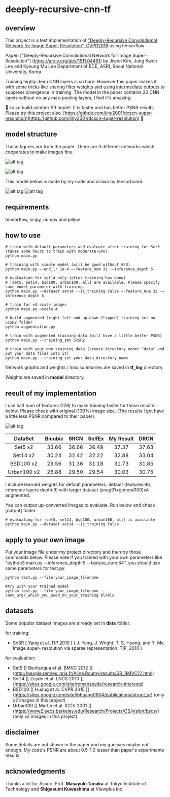# deeply-recursive-cnn-tf

## overview
This project is a test implementation of ["Deeply-Recursive Convolutional Network for Image Super-Resolution", CVPR2016](http://www.cv-foundation.org/openaccess/content_cvpr_2016/papers/Kim_Deeply-Recursive_Convolutional_Network_CVPR_2016_paper.pdf) using tensorflow


Paper: ["Deeply-Recursive Convolutional Network for Image Super-Resolution"] (https://arxiv.org/abs/1511.04491) by Jiwon Kim, Jung Kwon Lee and Kyoung Mu Lee Department of ECE, ASRI, Seoul National University, Korea


Training highly deep CNN layers is so hard. However this paper makes it with some tricks like sharing filter weights and using intermediate outputs to suppress divergence in training. The model in the paper contains 20 CNN layers without no any max-pooling layers, I feel it's amazing.


&#x1F534; I also build another SR model. It is faster and has better PSNR results. Please try this project also. [https://github.com/jiny2001/dcscn-super-resolution](https://github.com/jiny2001/dcscn-super-resolution) &#x1F534;

## model structure

Those figures are from the paper. There are 3 different networks which cooperates to make images fine.

![alt tag](https://raw.githubusercontent.com/jiny2001/deeply-recursive-cnn-tf/master/documents/figure1.png)

![alt tag](https://raw.githubusercontent.com/jiny2001/deeply-recursive-cnn-tf/master/documents/figure3.png)

This model below is made by my code and drawn by tensorboard.

![alt tag](https://raw.githubusercontent.com/jiny2001/deeply-recursive-cnn-tf/master/documents/model.png)
![alt tag](https://raw.githubusercontent.com/jiny2001/deeply-recursive-cnn-tf/master/documents/network_graph2.png)


## requirements

tensorflow, scipy, numpy and pillow


## how to use

```
# train with default parameters and evaluate after training for Set5 (takes some hours to train with moderate-GPU)
python main.py

# training with simple model (will be good without GPU)
python main.py —-end_lr 1e-4 —-feature_num 32 -—inference_depth 5

# evaluation for set14 only (after training has done)
# [set5, set14, bsd100, urban100, all] are available. Please specify same model parameter with training.
python main.py -—dataset set14 --is_training False —-feature_num 32 -—inference_depth 5

# train for x4 scale images
python main.py —scale 4
```

```
# build augmented (right-left and up-down flipped) training set on SCSR2 folder
python augmentation.py

# train with augmented training data (will have a little better PSNR)
python main.py --training_set ScSR2

# train with your own training data (create directory under "data" and put your data files into it)
python main.py --training_set your_data_directory_name
```


Network graphs and weights / loss summaries are saved in **tf_log** directory.

Weights are saved in **model** directory.


## result of my implementation

I use half num of features (128) to make training faster for those results below. Please check with original (100%) image size. (The results I got have a little less PSNR compared to their paper).

![alt tag](https://raw.githubusercontent.com/jiny2001/deeply-recursive-cnn-tf/master/documents/comp.png)

| DataSet | Bicubic | SRCN | SelfEx | My Result | DRCN |
|:-------:|:-------:|:----:|:----:|:----:|:----:|
|Set5 x2|33.66|36.66|36.49|37.37|37.63|
|Set14 x2|30.24|32.42|32.22|32.88|33.04|
|BSD100 x2|29.56|31.36|31.18|31.73|31.85|
|Urban100 x2|26.88|29.50|29.54|30.03|30.75|

I include learned weights for default parameters.
default (features:96, inference layers depth:9) with larger dataset (ynag91+general100)x4 augmented.

You can output up-converted images to evaluate. Run below and check [output] folder.

```
# evaluating for [set5, set14, bsd100, urban100, all] is available
python main.py -—dataset set14 --is_training False
```

## apply to your own image

Put your image file under my project directory and then try those commands below.
Please note if you trained with your own parameters like "python3 main.py --inference_depth 5 --feature_num 64", you should use same parameters for test.py.

```
python test.py --file your_image_filename

#try with your trained model
python test.py --file your_image_filename --same_args_which_you_used_on_your_training blabla
```

## datasets

Some popular dataset images are already set in **data** folder.

for training:
+ ScSR [[ Yang et al. TIP 2010 ]](http://www.ifp.illinois.edu/%7Ejyang29/ScSR.htm)
( J. Yang, J. Wright, T. S. Huang, and Y. Ma. Image super- resolution via sparse representation. TIP, 2010 )

for evaluation:
+ Set5 [[ Bevilacqua et al. BMVC 2012 ]] (http://people.rennes.inria.fr/Aline.Roumy/results/SR_BMVC12.html)
+ Set14 [[ Zeyde et al. LNCS 2010 ]] (https://sites.google.com/site/romanzeyde/research-interests)
+ BSD100 [[ Huang et al. CVPR 2015 ]] (https://sites.google.com/site/jbhuang0604/publications/struct_sr) (only x2 images in this project)
+ Urban100 [[ Martin et al. ICCV 2001 ]] (https://www2.eecs.berkeley.edu/Research/Projects/CS/vision/bsds/) (only x2 images in this project)


## disclaimer

Some details are not shown in the paper and my guesses maybe not enough. My code's PSNR are about 0.5-1.0 lesser than paper's experiments results.

## acknowledgments

Thanks a lot for Assoc. Prof. **Masayuki Tanaka** at Tokyo Institute of Technology and **Shigesumi Kuwashima** at Viewplus inc.
